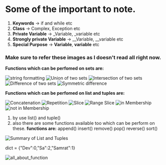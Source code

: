 # Some of the important to note.

1. **Keywords** -> if and while etc <!-- keywords always start with smaller case. -->
2. **Class** -> Complex, Exception etc <!-- Classes always start with Upper case. -->
3. **Private Variable** -> _Variable, _variable etc <!-- Private variables always start with the single _. -->
4. **Strongly private Variable** -> __Variable, __variable etc <!--Strongly private variables always start with the double __. -->
5. **Special Purpose** -> __Variable__, __variable__ etc <!--these are created using double __ on both side. -->


### Make sure to refer these images as I doesn't read all right now.


**Functions which can be perfomed on sets are:**

![string formatting](./01_variables/image.png)
![Union of two sets](./01_variables/SetOperations/Union%20of%20two%20sets.png)
![Intersection of two sets](./01_variables/SetOperations/Intersection%20of%20two%20sets.png)
![Difference of two sets](./01_variables/SetOperations/Difference%20of%20two%20sets.png)
![ Symmetric difference](./01_variables/SetOperations/Symmetric%20difference.png)

**Functions which can be perfomed on list and tuples are:**

![Concatenation](./01_variables/SequenceDataTypesFunctions/Concatenation.png)
![Repetition](./01_variables/SequenceDataTypesFunctions/Repetition.png)
![Slice](./01_variables/SequenceDataTypesFunctions/Slice.png)
![Range Slice](./01_variables/SequenceDataTypesFunctions/Range%20Slice.png)
![in Membership](./01_variables/SequenceDataTypesFunctions/in%20Membership.png)
![not in Membership](./01_variables/SequenceDataTypesFunctions/not%20in%20Membership.png)

<!-- List ko tuple and tuple ko list me convert kra ja sk ta hai -->

1. by use list() and tuple()
2. also there are some functions available too which can be perform on these.
**functions are:**
append()
insert()
remove()
pop()
reverse()
sort()

<!-- Summary of List and Tuples -->
![Summary of List and Tuples](Summary%20of%20List%20and%20Tuples.png)

<!-- Dictionary -->

dict = {"Dev":0,"Sa":2,"Samrat":1}

<!-- Function -->
![all_about_function](./02_function/function.png)